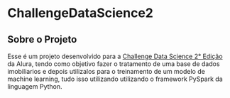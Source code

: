 # ChallengeDataScience2

## Sobre o Projeto

Esse é um projeto desenvolvido para a [Challenge Data Science 2° Edição](https://www.alura.com.br/challenges/data-science-2) da Alura, tendo como objetivo fazer o tratamento de uma base de dados imobiliarios e depois utilizalos para o treinamento de um modelo de machine learning, tudo isso utilizando utilizando o framework PySpark da linguagem Python.
